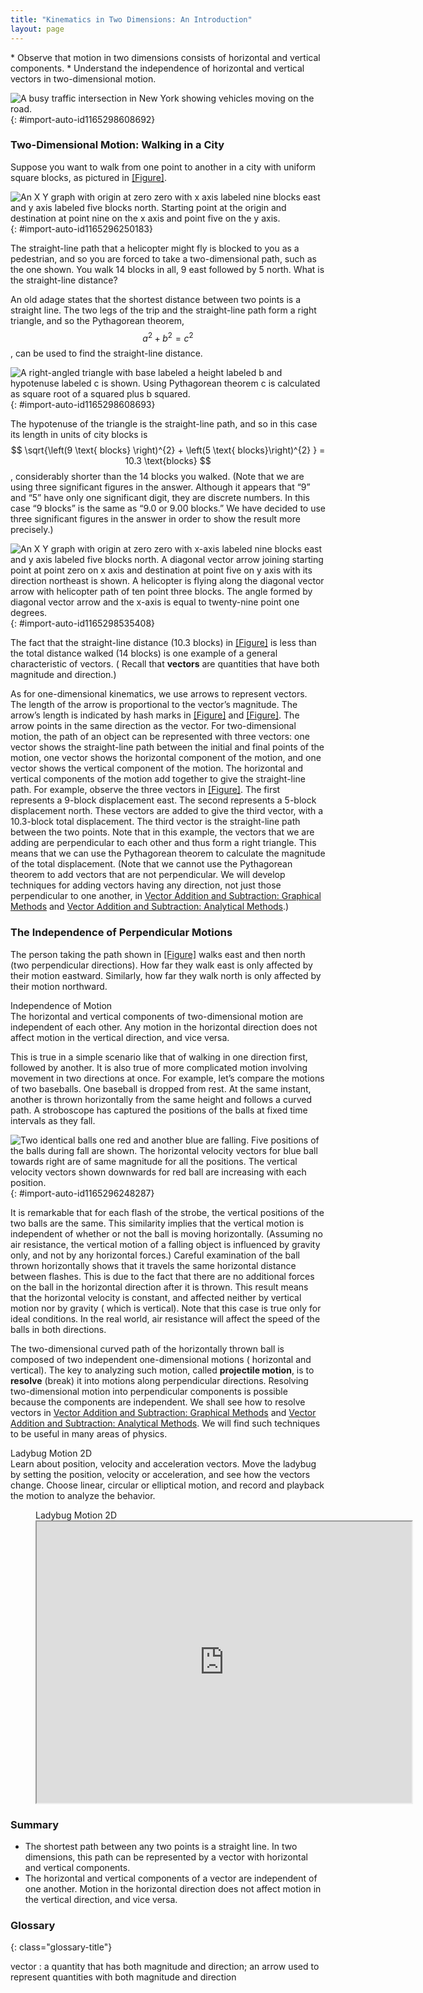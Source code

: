 ```yaml
---
title: "Kinematics in Two Dimensions: An Introduction"
layout: page
---
```



<div class="abstract" markdown="1">
* Observe that motion in two dimensions consists of horizontal and vertical components.
* Understand the independence of horizontal and vertical vectors in two-dimensional motion.

</div>

![A busy traffic intersection in New York showing vehicles moving on the road.](../resources/Figure_03_01_00.jpg "Walkers and drivers in a city like New York are rarely able to travel in straight lines to reach their destinations. Instead, they must follow roads and sidewalks, making two-dimensional, zigzagged paths. (credit: Margaret W. Carruthers)")
{: #import-auto-id1165298608692}

### Two-Dimensional Motion: Walking in a City

Suppose you want to walk from one point to another in a city with uniform square
blocks, as pictured in [[Figure]](#import-auto-id1165296250183).

![An X Y graph with origin at zero zero with x axis labeled nine blocks east and y axis labeled five blocks north. Starting point at the origin and destination at point nine on the x axis and point five on the y axis.](../resources/Figure_03_01_01.jpg "A pedestrian walks a two-dimensional path between two points in a city. In this scene, all blocks are square and are the same size.")
{: #import-auto-id1165296250183}

The straight-line path that a helicopter might fly is blocked to you as a
pedestrian, and so you are forced to take a two-dimensional path, such as the
one shown. You walk 14 blocks in all, 9 east followed by 5 north. What is the
straight-line distance?

An old adage states that the shortest distance between two points is a straight
line. The two legs of the trip and the straight-line path form a right triangle,
and so the Pythagorean theorem, $$ a^{2} + b^{2} = c^{2} $$, can be used to find
the straight-line distance.

![A right-angled triangle with base labeled a height labeled b and hypotenuse labeled c is shown. Using Pythagorean theorem c is calculated as square root of a squared plus b squared.](../resources/Figure_03_01_02.jpg "The Pythagore
an theorem relates the length of the legs of a right triangle, labeled \( a\)
and \( b \),
with the hypotenuse, labeled \( c \).
The relationship is given by: \( a^2+b^2=c^2 \). This can be rewritten,
solving for \( c \).")
{: #import-auto-id1165298608693}

The hypotenuse of the triangle is the straight-line path, and so in this case
its length in units of city blocks is
$$ \sqrt{\left(9 \text{ blocks} \right)^{2} + \left(5 \text{ blocks}\right)^{2}
} = 10.3 \text{blocks} $$, considerably
shorter than the 14 blocks you walked. (Note that we are using three significant
figures in the answer. Although it appears that “9” and “5” have only one
significant digit, they are discrete numbers. In this case “9 blocks” is the
same as “9.0 or 9.00 blocks.” We have decided to use three significant figures
in the answer in order to show the result more precisely.)

![An X Y graph with origin at zero zero with x-axis labeled nine blocks east and y axis labeled five blocks north. A diagonal vector arrow joining starting point at point zero on x axis and destination at point five on y axis with its direction northeast is shown. A helicopter is flying along the diagonal vector arrow with helicopter path of ten point three blocks. The angle formed by diagonal vector arrow and the x-axis is equal to twenty-nine point one degrees.](../resources/Figure_03_01_03.jpg "The straight-line path followed by a helicopter between the two points is shorter than the 14 blocks walked by the pedestrian. All blocks are square and the same size.")
{: #import-auto-id1165298535408}

The fact that the straight-line distance (10.3 blocks)
in [[Figure]](#import-auto-id1165298535408) is less than the total distance
walked (14 blocks) is one example of a general characteristic of vectors. (
Recall that **vectors** are
quantities that have both magnitude and direction.)

As for one-dimensional kinematics, we use arrows to represent vectors. The
length of the arrow is proportional to the vector’s magnitude. The arrow’s
length is indicated by hash marks in [[Figure]](#import-auto-id1165296250183)
and [[Figure]](#import-auto-id1165298535408). The arrow points in the same
direction as the vector. For two-dimensional motion, the path of an object can
be represented with three vectors: one vector shows the straight-line path
between the initial and final points of the motion, one vector shows the
horizontal component of the motion, and one vector shows the vertical component
of the motion. The horizontal and vertical components of the motion add together
to give the straight-line path. For example, observe the three vectors
in [[Figure]](#import-auto-id1165298535408). The first represents a 9-block
displacement east. The second represents a 5-block displacement north. These
vectors are added to give the third vector, with a 10.3-block total
displacement. The third vector is the straight-line path between the two points.
Note that in this example, the vectors that we are adding are perpendicular to
each other and thus form a right triangle. This means that we can use the
Pythagorean theorem to calculate the magnitude of the total displacement. (Note
that we cannot use the Pythagorean theorem to add vectors that are not
perpendicular. We will develop techniques for adding vectors having any
direction, not just those perpendicular to one another,
in [Vector Addition and Subtraction: Graphical Methods](../contents/ch3VectorAdditionAndSubtractionGraphicalMethods.md)
and [Vector Addition and Subtraction: Analytical Methods](../contents/ch3VectorAdditionAndSubtractionAnalyticalMethods.md).)

### The Independence of Perpendicular Motions

The person taking the path shown in [[Figure]](#import-auto-id1165298535408)
walks east and then north (two perpendicular directions). How far they
walk east is only affected by their motion eastward. Similarly, how far they
walk north is only affected by their motion northward.

<div class="note" data-label="" markdown="1">
<div class="title">
Independence of Motion
</div>
The horizontal and vertical components of two-dimensional motion are independent of each other. Any motion in the horizontal direction does not affect motion in the vertical direction, and vice versa.

</div>

This is true in a simple scenario like that of walking in one direction first,
followed by another. It is also true of more complicated motion involving
movement in two directions at once. For example, let’s compare the motions of
two baseballs. One baseball is dropped from rest. At the same instant, another
is thrown horizontally from the same height and follows a curved path. A
stroboscope has captured the positions of the balls at fixed time intervals as
they fall.

![Two identical balls one red and another blue are falling. Five positions of the balls during fall are shown. The horizontal velocity vectors for blue ball towards right are of same magnitude for all the positions. The vertical velocity vectors shown downwards for red ball are increasing with each position.](../resources/Figure_03_01_04a.jpg "This shows the motions of two identical balls&#x2014;one falls from rest, the other has an initial horizontal velocity. Each subsequent position is an equal time interval. Arrows represent horizontal and vertical velocities at each position. The ball on the right has an initial horizontal velocity, while the ball on the left has no horizontal velocity. Despite the difference in horizontal velocities, the vertical velocities and positions are identical for both balls. This shows that the vertical and horizontal motions are independent.")
{: #import-auto-id1165296248287}

It is remarkable that for each flash of the strobe, the vertical positions of
the two balls are the same. This similarity implies that the vertical motion is
independent of whether or not the ball is moving horizontally. (Assuming no air
resistance, the vertical motion of a falling object is influenced by gravity
only, and not by any horizontal forces.) Careful examination of the ball thrown
horizontally shows that it travels the same horizontal distance between flashes.
This is due to the fact that there are no additional forces on the ball in the
horizontal direction after it is thrown. This result means that the horizontal
velocity is constant, and affected neither by vertical motion nor by gravity (
which is vertical). Note that this case is true only for ideal conditions. In
the real world, air resistance will affect the speed of the balls in both
directions.

The two-dimensional curved path of the horizontally thrown ball is composed of
two independent one-dimensional motions (
horizontal and vertical). The key to analyzing such motion, called **projectile
motion**, is to **resolve** (break) it into motions along perpendicular
directions. Resolving two-dimensional motion into perpendicular components is
possible because the components are independent. We shall see how to resolve
vectors
in [Vector Addition and Subtraction: Graphical Methods](../contents/ch3VectorAdditionAndSubtractionGraphicalMethods.md)
and [Vector Addition and Subtraction: Analytical Methods](../contents/ch3VectorAdditionAndSubtractionAnalyticalMethods.md). We
will find such techniques to be useful in many areas of physics.

<div class="note" data-label="PhET Exploration" markdown="1">
<div class="title">
 Ladybug Motion 2D
</div>
Learn about position, velocity and acceleration vectors. Move the ladybug by setting the position, velocity or acceleration,
and see how the vectors change. Choose linear, circular or elliptical motion, and record
and playback the motion to analyze the behavior.

<figure markdown="1">
<figcaption>
Ladybug Motion 2D
</figcaption>
<iframe src="https://phet.colorado.edu/sims/cheerpj/motion-2d/latest/motion-2d.html?simulation=motion-2d" width="600" height="450"  allowfullscreen></iframe>
</figure>
</div>

### Summary

* The shortest path between any two points is a
  straight line. In two dimensions, this path can be represented by a vector
  with horizontal and vertical components.
* The horizontal and vertical components of a
  vector are independent of one another. Motion in the horizontal direction does
  not affect motion in the vertical direction, and vice versa.

<div class="glossary" markdown="1">

### Glossary
{: class="glossary-title"}

vector
: a quantity that has both magnitude and direction; an arrow used to represent
quantities with both magnitude and direction

</div>
